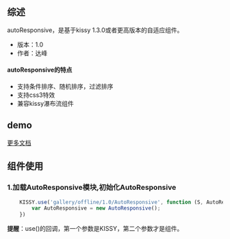 ## 综述

autoResponsive，是基于kissy 1.3.0或者更高版本的自适应组件。

* 版本：1.0
* 作者：达峰


#### autoResponsive的特点


* 支持条件排序、随机排序，过滤排序
* 支持css3特效
* 兼容kissy瀑布流组件

## demo

[更多文档](http://xudafeng.github.io/autoResponsive/cat/demos/)

## 组件使用





### 1.加载AutoResponsive模块,初始化AutoResponsive

```javascript
    KISSY.use('gallery/offline/1.0/AutoResponsive', function (S, AutoResponsive) {
        var AutoResponsive = new AutoResponsive();
    })
```
**提醒**：use()的回调，第一个参数是KISSY，第二个参数才是组件。
